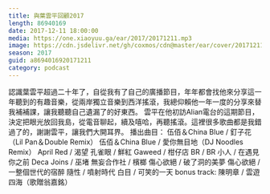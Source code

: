 ```yaml
---
title: 與葉雲平回顧2017
length: 86940169
date: 2017-12-11 18:00:00
media: https://one.xiaoyuu.ga/ear/2017/20171211.mp3
image: https://cdn.jsdelivr.net/gh/coxmos/cdn@master/ear/cover/20171211.jpeg
season: 2017
guid: a8694016920171211
category: podcast
---
```


認識葉雲平超過二十年了，自從我有了自己的廣播節目，年年都會找他來分享這一年聽到的有趣音樂，從兩岸獨立音樂到西洋搖滾，我總仰賴他一年一度的分享來替我補補課，讓我聽聽自己遺漏了的好東西。
雲平在他初訪Alian電台的這期節目，決定把眼光放回我島，從電音聊起，續及嘻哈，再聽搖滾。這裡很多歌曲都是我錯過了的，謝謝雲平，讓我們大開耳界。
播出曲目：
伍佰＆China Blue / 釘子花（Lil Pan＆Double Remix）
伍佰＆China Blue / 愛你無目地（DJ Noodles Remix）
April Red / 渴望
孔雀眼 / 鮮紅
Gaweed / 柑仔店
BR / BR
小人 / 在遇見你之前
Deca Joins / 巫堵
無妄合作社 / 檳榔
傷心欲絕 / 破了洞的美夢
傷心欲絕 / 一整個世代的宿醉
隨性 / 噴射時代
白目 / 可笑的一天
bonus track:
陳明章 / 雲遊四海（歌贈翁嘉銘）

